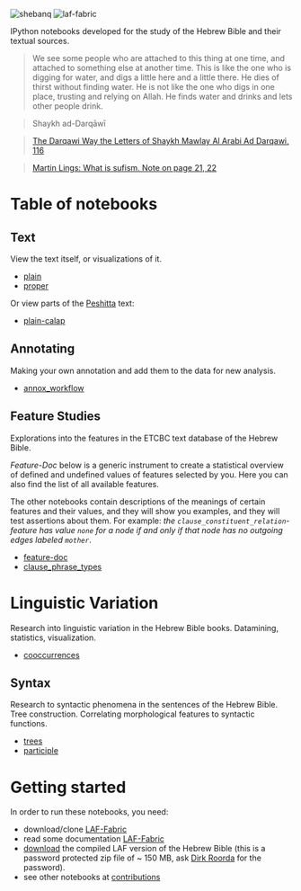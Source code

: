 ![shebanq](https://raw.github.com/ETCBC/laf-fabric-nbs/master/images/VU-ETCBC-small.png)
![laf-fabric](https://raw.github.com/ETCBC/laf-fabric-nbs/master/images/laf-fabric-small.png)

IPython notebooks developed for the study of the Hebrew Bible and their textual sources.

> We see some people who are attached to this thing at one time, and attached to something else at another time.
This is like the one who is digging for water, and digs a little here and a little there.
He dies of thirst without finding water.
He is not like the one who digs in one place, trusting and relying on Allah.
He finds water and drinks and lets other people drink.

> Shaykh ad-Darqāwī

> [The Darqawi Way the Letters of Shaykh Mawlay Al Arabi Ad Darqawi, 116](http://www.scribd.com/doc/96341123/The-Darqawi-Way-the-Letters-of-Shaykh-Mawlay-Al-Arabi-Ad-Darqawi)

>[Martin Lings: What is sufism. Note on page 21, 22](http://books.google.nl/books?id=vTlRYfcwnK4C&pg=PA22&lpg=PA22&dq=martin+lings+what+is+sufism+digging+thirst&source=bl&ots=GHm4BBLQyX&sig=OKTUNntzuHMb2tILEIaxKK8oBCc&hl=en&sa=X&ei=Qck3U8T4PMK_ygOXj4CIAg&ved=0CCoQ6AEwAQ#v=onepage&q=martin%20lings%20what%20is%20sufism%20digging%20thirst&f=false)

# Table of notebooks

## Text
View the text itself, or visualizations of it.

* [plain](http://nbviewer.ipython.org/github/ETCBC/laf-fabric-nbs/blob/master/plain.ipynb)
* [proper](http://nbviewer.ipython.org/github/ETCBC/laf-fabric-nbs/blob/master/proper.ipynb)

Or view parts of the [Peshitta](http://en.wikipedia.org/wiki/Peshitta) text:

* [plain-calap](http://nbviewer.ipython.org/github/ETCBC/laf-fabric-nbs/blob/master/plain_calap.ipynb)

## Annotating
Making your own annotation and add them to the data for new analysis.

* [annox_workflow](http://nbviewer.ipython.org/github/ETCBC/laf-fabric-nbs/blob/master/annox_workflow.ipynb)

## Feature Studies
Explorations into the features in the ETCBC text database of the Hebrew Bible.

*Feature-Doc* below is a generic instrument to create a statistical overview of defined and undefined values of features selected by you.
Here you can also find the list of all available features.

The other notebooks contain descriptions of the meanings of certain features and their values,
and they will show you examples, and they will test assertions about them.
For example: *the ``clause_constituent_relation``-feature has value ``none`` for a node if and only if that node has no outgoing edges labeled ``mother``*.

* [feature-doc](http://nbviewer.ipython.org/github/ETCBC/laf-fabric-nbs/blob/master/feature-doc.ipynb)
* [clause_phrase_types](http://nbviewer.ipython.org/github/ETCBC/laf-fabric-nbs/blob/master/clause_phrase_types.ipynb)

# Linguistic Variation
Research into linguistic variation in the Hebrew Bible books.
Datamining, statistics, visualization.

* [cooccurrences](http://nbviewer.ipython.org/github/ETCBC/laf-fabric-nbs/blob/master/cooccurrences.ipynb)

## Syntax
Research to syntactic phenomena in the sentences of the Hebrew Bible.
Tree construction.
Correlating morphological features to syntactic functions.

* [trees](http://nbviewer.ipython.org/github/ETCBC/laf-fabric-nbs/blob/master/trees.ipynb)
* [participle](http://nbviewer.ipython.org/github/ETCBC/laf-fabric-nbs/blob/master/participle.ipynb)

# Getting started
In order to run these notebooks, you need:

* download/clone [LAF-Fabric](https://github.com/ETCBC/laf-fabric)
* read some documentation [LAF-Fabric](http://laf-fabric.readthedocs.org/en/latest/)
* [download](https://www.dropbox.com/s/1oqvb92sqn7vuml/laf-fabric-data.zip) the compiled LAF version of the Hebrew Bible
  (this is a password protected zip file of ~ 150 MB, ask [Dirk Roorda](dirk.roorda@dans.knaw.nl) for the password).
* see other notebooks at [contributions](https://github.com/ETCBC/contributions)

